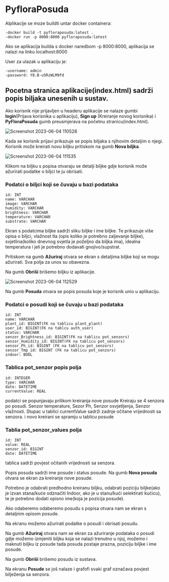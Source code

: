 # PyfloraPosuda

Alplikacije se moze buildti untar docker containera:

    -docker build -t pyfloraposuda:latest .
    -docker run -p 8000:8000 pyfloraposuda:latest

Ako se aplikacija builda s docker naredbom -p 8000:8000, aplikacija se nalazi na linku localhost:8000

User za ulazak u aplikaciju je:

    -username: admin
    -password: Y8.B-u5RzWLM9fd

## Pocetna stranica aplikacije(index.html) sadrži popis biljaka unesenih u sustav.

Ako korisnik nije prijavljen u headeru aplikacije se nalaze gumbi  **login**(Prijava korisnika u aplikaciju), **Sign up** (Kreiranje novog korisnika) i **PyFloraPosuda** gumb preusmjerava na početnu stranicu(index.html).




![Screenshot 2023-06-04 110528](https://github.com/RenatoSeva/pyfloraposuda/assets/78822975/a6b593a4-2c7a-4c60-b2cc-254808de0eb6)

Kada se korisnik prijavi prikazuje se popis biljaka s njihovim detaljim o njegi. Korisnik može kreirati novu biljku pritiskom na gumb **Nova biljka**.

![Screenshot 2023-06-04 111535](https://github.com/RenatoSeva/pyfloraposuda/assets/78822975/2cc8770a-d8e8-4fea-bbe1-251c9c1f00d4)

Klikom na biljku s popisa otvaraju se detalji biljke gdje korisnik može ažurirati podatke o biljci te ju obrisati.

### Podatci o biljci koji se čuvaju u bazi podataka

    id: INT
    name: VARCHAR
    image: VARCHAR
    humidity: VARCHAR
    brightness: VARCHAR
    temperature: VARCHAR
    substrate: VARCHAR

Ekran s podatcima biljke sadrži sliku biljke i ime biljke. Te prikazuje više opisa o biljci, vlažnost tla (opis koliko je potrebno zaljevanje biljke), svjetlina(koliko dnevnog svjetla je poželjno da biljka ima), idealna temperatura i jeli je potrebno dodavati gnojivo/supstrat.

Pritiskom na gumb **Ažuriraj** otvara se ekran s detaljima biljke koji se mogu ažurirati. Sva polja za unos su obavezna.

Na gumb **Obriši** brišemo biljku iz aplikacije.

![Screenshot 2023-06-04 112529](https://github.com/RenatoSeva/pyfloraposuda/assets/78822975/4e60a7d7-32ae-4ae9-99ee-ae087cf1e2d3)

Na gumb **Posuda** otvara se popis posuda koje je korisnik unio u aplikaciju.

### Podatci o posudi koji se čuvaju u bazi podataka

    id: INT
    name: VARCHAR
    plant_id: BIGINT(FK na tablicu plant_plant)
    user_id: BIGINT(FK na tablcu auth_user)
    status: VARCHAR
    senzor_Brightness_id: BIGINT(FK na tablicu pot_senzors)
    senzor_Humidity_id: BIGINT(FK na tablicu pot_senzors)
    senzor_Ph_id: BIGINT (FK na tablicu pot_senzors)
    senzor_Tmp_id: BIGINT (FK na tablicu pot_senzors)
    indoor: BOOL

### Tablica pot_senzor popis polja

    id: INTEGER
    type: VARCHAR
    date: DATETIME
    currentValue: REAL

podatci se popunjavaju prilikom kreiranja nove posude
Kreiraju se 4 senzora po posudi. Senzor temperature, Sezor Ph, Senzor osvjetljenja, Senzor vlažnosti.
Stupac u tablici currentValue sadrži zadnje očitane vrijednosti sa senzora.
i novo kreirani se spramju u tablicu posude

### Tablia pot_senzor_values polja

    id: INT
    value: REAL
    senzor_id: BIGINT
    date: DATETIME

tablica sadrži povjest očitanih vrijednosti sa senzora.

Popis posuda sadrži ime posude i status posude. Na gumb **Nova posuda** otvara se ekran za kreiranje nove posude.

Potrebno je odabrati predhodno kreiranu biljku, odabrati poziciju biljke(ako je izvan stana/kuće odznačiti Indoor, ako je u stanu/kući selektirati kućicu), te je potrebno dodati opisno ime(koja je pozicija posude).

Ako odaberemo odaberemo posudu s popisa otvara nam se ekran s detaljnim opisom posude.

Na ekranu možemo ažurirati podatke o posudi i obrisati posudu.

Na gumb **Ažuriraj** otvara nam se ekran za ažuriranje podataka o posudi gdje možemo izmjeniti biljku koja se nalazi trenutno u njoj, možemo i maknuti biljku iz posude tada posuda postaje prazna, poziciju biljke i ime posude.

Na gumb **Obriši** brišemo posudu iz sustava.

Na ekranu **Posude** se još nalaze i grafofi svaki graf označava povjest bilježenja sa senzora.